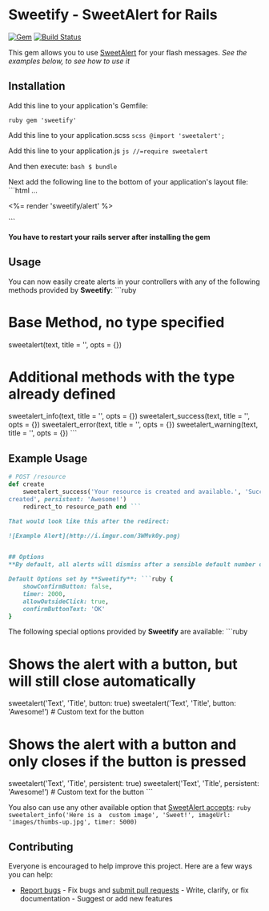 # Sweetify - SweetAlert for Rails

[![Gem](https://img.shields.io/gem/v/sweetify.svg?style=flat-square)](https://rubygems.org/gems/sweetify) 
[![Build 
Status](https://travis-ci.org/wiskirz/sweetify.png)](https://travis-ci.org/wiskirz/sweetify)

This gem allows you to use [SweetAlert](http://t4t5.github.io/sweetalert/) for your 
flash messages. _See the examples below, to see how to use it_

## Installation

Add this line to your application's Gemfile:

```ruby gem 'sweetify' ```

Add this line to your application.scss ```scss @import 'sweetalert'; ```

Add this line to your application.js ```js //=require sweetalert ```

And then execute: ```bash $ bundle ```

Next add the following line to the bottom of your application's layout file: ```html 
...

<%= render 'sweetify/alert' %>

</body> </html> ```

**You have to restart your rails server after installing the gem**

## Usage
You can now easily create alerts in your controllers with any of the following 
methods provided by **Sweetify**: ```ruby
# Base Method, no type specified
sweetalert(text, title = '', opts = {})

# Additional methods with the type already defined
sweetalert_info(text, title = '', opts = {}) sweetalert_success(text, title = '', 
opts = {}) sweetalert_error(text, title = '', opts = {}) sweetalert_warning(text, 
title = '', opts = {}) ```

## Example Usage
```ruby
# POST /resource
def create
    sweetalert_success('Your resource is created and available.', 'Successfully 
created', persistent: 'Awesome!')
    redirect_to resource_path end ```

That would look like this after the redirect:

![Example Alert](http://i.imgur.com/3WMvk0y.png)


## Options
**By default, all alerts will dismiss after a sensible default number of seconds.**

Default Options set by **Sweetify**: ```ruby {
    showConfirmButton: false,
    timer: 2000,
    allowOutsideClick: true,
    confirmButtonText: 'OK'
}
```

The following special options provided by **Sweetify** are available: ```ruby
# Shows the alert with a button, but will still close automatically
sweetalert('Text', 'Title', button: true) sweetalert('Text', 'Title', button: 
'Awesome!') # Custom text for the button

# Shows the alert with a button and only closes if the button is pressed
sweetalert('Text', 'Title', persistent: true) sweetalert('Text', 'Title', 
persistent: 'Awesome!') # Custom text for the button ```

You also can use any other available option that [SweetAlert 
accepts](http://t4t5.github.io/sweetalert/): ```ruby sweetalert_info('Here is a 
custom image', 'Sweet!', imageUrl: 'images/thumbs-up.jpg', timer: 5000) ```


## Contributing
Everyone is encouraged to help improve this project. Here are a few ways you can 
help:

- [Report bugs](https://github.com/atrox/sweetify/issues) - Fix bugs and [submit 
pull requests](https://github.com/atrox/sweetify/pulls) - Write, clarify, or fix 
documentation - Suggest or add new features

